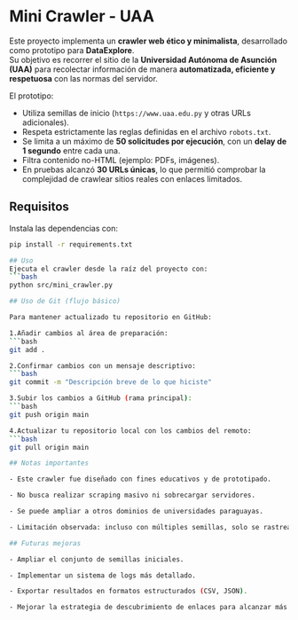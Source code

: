 # Mini Crawler - UAA

Este proyecto implementa un **crawler web ético y minimalista**, desarrollado como prototipo para **DataExplore**.  
Su objetivo es recorrer el sitio de la **Universidad Autónoma de Asunción (UAA)** para recolectar información de manera **automatizada, eficiente y respetuosa** con las normas del servidor.

El prototipo:
- Utiliza semillas de inicio (`https://www.uaa.edu.py` y otras URLs adicionales).
- Respeta estrictamente las reglas definidas en el archivo `robots.txt`.
- Se limita a un máximo de **50 solicitudes por ejecución**, con un **delay de 1 segundo** entre cada una.
- Filtra contenido no-HTML (ejemplo: PDFs, imágenes).
- En pruebas alcanzó **30 URLs únicas**, lo que permitió comprobar la complejidad de crawlear sitios reales con enlaces limitados.

## Requisitos
Instala las dependencias con:
```bash
pip install -r requirements.txt

## Uso
Ejecuta el crawler desde la raíz del proyecto con:
```bash
python src/mini_crawler.py

## Uso de Git (flujo básico)

Para mantener actualizado tu repositorio en GitHub:

1.Añadir cambios al área de preparación: 
```bash
git add .

2.Confirmar cambios con un mensaje descriptivo: 
```bash
git commit -m "Descripción breve de lo que hiciste"

3.Subir los cambios a GitHub (rama principal): 
```bash
git push origin main

4.Actualizar tu repositorio local con los cambios del remoto: 
```bash
git pull origin main

## Notas importantes

- Este crawler fue diseñado con fines educativos y de prototipado.

- No busca realizar scraping masivo ni sobrecargar servidores.

- Se puede ampliar a otros dominios de universidades paraguayas.

- Limitación observada: incluso con múltiples semillas, solo se rastrearon 30 URLs en el dominio objetivo. Esto aporta un aprendizaje valioso para la siguiente fase del proyecto.

## Futuras mejoras

- Ampliar el conjunto de semillas iniciales.

- Implementar un sistema de logs más detallado.

- Exportar resultados en formatos estructurados (CSV, JSON).

- Mejorar la estrategia de descubrimiento de enlaces para alcanzar más profundidad en la navegación.